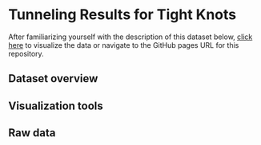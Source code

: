 # Tunneling Results for Tight Knots
After familiarizing yourself with the description of this dataset
below, [click
here](https://wallacejohn.github.io/tightknots-tunneling_) to
visualize the data or navigate to the GitHub pages URL for this
repository.

## Dataset overview

## Visualization tools

## Raw data
